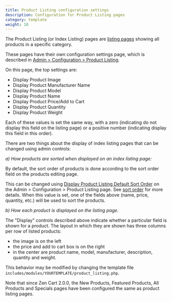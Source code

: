 ```yaml
---
title: Product Listing configuration settings
description: Configuration for Product Listing pages 
category: template 
weight: 10
---
```


The Product Listing (or Index Listing) pages are [listing pages](/user/storefront_pages/listing_pages/) showing all products in a specific category. 

These pages have their own configuration settings page, which is described in 
[Admin > Configuration > Product Listing](/user/admin_pages/configuration/configuration_productlisting/).

On this page, the top settings are:

  - Display Product Image 
  - Display Product Manufacturer Name
  - Display Product Model
  - Display Product Name 
  - Display Product Price/Add to Cart
  - Display Product Quantity
  - Display Product Weight 

Each of these values is set the same way, with a zero (indicating do not display this field on the listing page) or a positive number (indicating display this field in this order). 

There are two things about the display of index listing pages that can be changed using admin controls: 

*a) How products are sorted when displayed on an index listing page:*

By default, the sort order of products is done according to the sort order field on the products editing page. 

This can be changed using [Display Product Listing Default Sort Order](/user/admin_pages/configuration/configuration_productlisting/#display_product_listing_default_sort_order) on the Admin > Configuration > Product Listing page.  See [sort order](/user/customizing/sort_order/) for more details. When this value is set, one of the fields above (name, price, quantity, etc.) will be used to sort the products. 

*b) How each product is displayed on the listing page.*

The "Display" controls described above indicate whether a particular field is shown for a product.  The layout in which they are shown has three columns per row of listed products: 

- the image is on the left 
- the price and add to cart box is on the right
- in the center are product name, model, manufacturer, description, quantity and weight. 

This behavior may be modified by changing the template file `includes/modules/YOURTEMPLATE/product_listing.php`.

Note that since Zen Cart 2.0.0, the New Products, Featured Products, All Products and Specials pages have been configured the same as product listing pages. 

